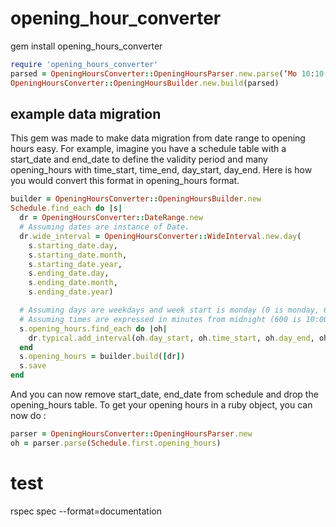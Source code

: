 # opening_hour_converter
gem install opening_hours_converter

```ruby
require 'opening_hours_converter'
parsed = OpeningHoursConverter::OpeningHoursParser.new.parse(‘Mo 10:10-12:12’)
OpeningHoursConverter::OpeningHoursBuilder.new.build(parsed)
```

## example data migration
This gem was made to make data migration from date range to opening hours easy. For example, imagine you have a schedule table with a start_date and end_date to define the validity period and many opening_hours with time_start, time_end, day_start, day_end. Here is how you would convert this format in opening_hours format.

```ruby
builder = OpeningHoursConverter::OpeningHoursBuilder.new
Schedule.find_each do |s|
  dr = OpeningHoursConverter::DateRange.new
  # Assuming dates are instance of Date.
  dr.wide_interval = OpeningHoursConverter::WideInterval.new.day(
    s.starting_date.day,
    s.starting_date.month,
    s.starting_date.year,
    s.ending_date.day,
    s.ending_date.month,
    s.ending_date.year)

  # Assuming days are weekdays and week start is monday (0 is monday, 6 is sunday).
  # Assuming times are expressed in minutes from midnight (600 is 10:00, 1200 is 20:00)
  s.opening_hours.find_each do |oh|
    dr.typical.add_interval(oh.day_start, oh.time_start, oh.day_end, oh.time_end)
  end
  s.opening_hours = builder.build([dr])
  s.save
end
```
And you can now remove start_date, end_date from schedule and drop the opening_hours table. To get your opening hours in a ruby object, you can now do :
```ruby
parser = OpeningHoursConverter::OpeningHoursParser.new
oh = parser.parse(Schedule.first.opening_hours)
```

# test
rspec spec --format=documentation
